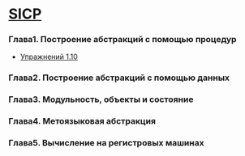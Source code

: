 [SICP](https://github.com/sukhorukovmv/SICP)
====================
### Глава1. Построение абстракций с помощью процедур
* [Упражнений 1.10](./chapter1/1.10.md)
### Глава2. Построение абстракций с помощью данных 
### Глава3. Модульность, объекты и состояние
### Глава4. Метоязыковая абстракция
### Глава5. Вычисление на регистровых машинах
